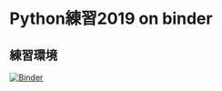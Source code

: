 # Python練習2019 on binder

## 練習環境 
[![Binder](https://mybinder.org/badge.svg)](https://mybinder.org/v2/gh/qqep685d/python_exercise_on_binder.git/master?filepath=exercises.ipynb)
